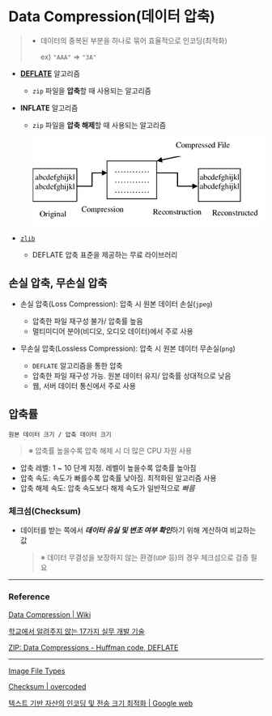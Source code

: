 # Data Compression(데이터 압축)

> * 데이터의 중복된 부분을 하나로 묶어 효율적으로 인코딩(최적화)
>
>   ex) `"AAA"` => `"3A"`

* [**DEFLATE**](https://en.wikipedia.org/wiki/Deflate) 알고리즘
  * `zip` 파일을 **압축**할 때 사용되는 알고리즘
* **INFLATE** 알고리즘
  * `zip` 파일을 **압축 해제**할 때 사용되는 알고리즘

    ![Data Compression](./CS_Image/data_compression.png)


* [`zlib`](https://en.wikipedia.org/wiki/Zlib)
  * DEFLATE 압축 표준을 제공하는 무료 라이브러리

## 손실 압축, 무손실 압축

* 손실 압축(Loss Compression): 압축 시 원본 데이터 손실(`jpeg`)
  * 압축한 파일 재구성 불가/ 압축률 높음
  * 멀티미디어 분야(비디오, 오디오 데이터)에서 주로 사용

* 무손실 압축(Lossless Compression): 압축 시 원본 데이터 무손실(`png`)
  * `DEFLATE` 알고리즘을 통한 압축
  * 압축한 파일 재구성 가능. 원본 데이터 유지/ 압축률 상대적으로 낮음
  * 웹, 서버 데이터 통신에서 주로 사용 

## 압축률

```
원본 데이터 크기 / 압축 데이터 크기
```

> ※ 압축률 높을수록 압축 해제 시 더 많은 CPU 자원 사용

  * 압축 레벨: 1 ~ 10 단계 지정. 레벨이 높을수록 압축률 높아짐
  * 압축 속도: 속도가 빠를수록 압축률 낮아짐. 최적화된 알고리즘 사용
  * 압축 해제 속도: 압축 속도보다 해제 속도가 일반적으로 *빠름*

  ### 체크섬(Checksum)

  * 데이터를 받는 쪽에서 ***데이터 유실 및 변조 여부 확인***하기 위해 계산하여 비교하는 값
    > ※ 데이터 무결성을 보장하지 않는 환경(`UDP` 등)의 경우 체크섬으로 검증 필요

***
### Reference

[Data Compression | Wiki](https://en.wikipedia.org/wiki/Data_compression)

[학교에서 알려주지 않는 17가지 실무 개발 기술](http://www.kyobobook.co.kr/product/detailViewKor.laf?mallGb=KOR&ejkGb=KOR&barcode=9791162242988)

[ZIP: Data Compressions - Huffman code, DEFLATE](https://speakerdeck.com/dalinaum/zip-data-compression-20bunmane-baeuneun-abcug-algorijeum?slide=8)

***

[Image File Types](https://modassicmarketing.com/insights/articles/understanding-image-file-types)

[Checksum | overcoded](https://www.overcoded.net/internet-checksum-calculation-steps-044921/)

[텍스트 기반 자산의 인코딩 및 전송 크기 최적화 | Google web](https://developers.google.com/web/fundamentals/performance/optimizing-content-efficiency/optimize-encoding-and-transfer?hl=ko)